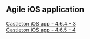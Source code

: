 ## Agile iOS application
 
[Castleton iOS app - 4.6.4 - 3](itms-services://?action=download-manifest&url=https://dl.dropboxusercontent.com/s/v0vd0tp1g2dzmhr/MRI-Agile-4.6.4-3.plist)  
[Castleton iOS app - 4.6.5 - 4](itms-services://?action=download-manifest&url=https://dl.dropboxusercontent.com/s/rwuxdyr45cfax2g/MRI_Agile_4.6.5-4.plist)  
